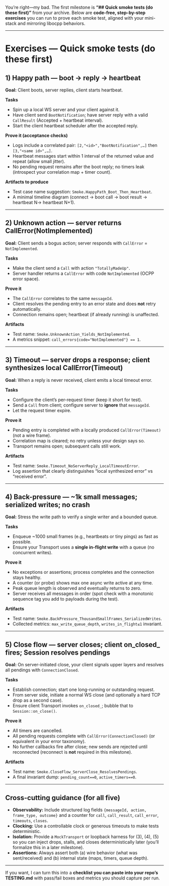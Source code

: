 You’re right—my bad. The first milestone is **“## Quick smoke tests (do these first)”** from your archive. Below are **code-free, step-by-step exercises** you can run to prove each smoke test, aligned with your mini-stack and mirroring libocpp behaviors.&#x20;

---

# Exercises — Quick smoke tests (do these first)

## 1) Happy path — boot → reply → heartbeat

**Goal:** Client boots, server replies, client starts heartbeat.&#x20;

**Tasks**

* Spin up a local WS server and your client against it.
* Have client send `BootNotification`; have server reply with a valid `CallResult` (Accepted + heartbeat interval).
* Start the client heartbeat scheduler after the accepted reply.

**Prove it (acceptance checks)**

* Logs include a correlated pair: `[2,"<id>","BootNotification",…]` then `[3,"<same id>",…]`.
* Heartbeat messages start within 1 interval of the returned value and repeat (allow small jitter).
* No pending request remains after the boot reply; no timers leak (introspect your correlation map + timer count).

**Artifacts to produce**

* Test case name suggestion: `Smoke.HappyPath_Boot_Then_Heartbeat`.
* A minimal timeline diagram (connect → boot call → boot result → heartbeat N→ heartbeat N+1).

---

## 2) Unknown action — server returns CallError(NotImplemented)

**Goal:** Client sends a bogus action; server responds with `CallError` = `NotImplemented`.&#x20;

**Tasks**

* Make the client send a `Call` with action `"TotallyMadeUp"`.
* Server handler returns a `CallError` with code `NotImplemented` (OCPP error space).

**Prove it**

* The `CallError` correlates to the same `messageId`.
* Client resolves the pending entry to an error state and does **not** retry automatically.
* Connection remains open; heartbeat (if already running) is unaffected.

**Artifacts**

* Test name: `Smoke.UnknownAction_Yields_NotImplemented`.
* A metrics snippet: `call_errors{code="NotImplemented"} == 1`.

---

## 3) Timeout — server drops a response; client synthesizes local CallError(Timeout)

**Goal:** When a reply is never received, client emits a local timeout error.&#x20;

**Tasks**

* Configure the client’s per-request timer (keep it short for test).
* Send a `Call` from client; configure server to **ignore** that `messageId`.
* Let the request timer expire.

**Prove it**

* Pending entry is completed with a locally produced `CallError(Timeout)` (not a wire frame).
* Correlation map is cleared; no retry unless your design says so.
* Transport remains open; subsequent calls still work.

**Artifacts**

* Test name: `Smoke.Timeout_NoServerReply_LocalTimeoutError`.
* Log assertion that clearly distinguishes “local synthesized error” vs “received error”.

---

## 4) Back-pressure — \~1k small messages; serialized writes; no crash

**Goal:** Stress the write path to verify a single writer and a bounded queue.&#x20;

**Tasks**

* Enqueue \~1000 small frames (e.g., heartbeats or tiny pings) as fast as possible.
* Ensure your Transport uses a **single in-flight write** with a queue (no concurrent writes).

**Prove it**

* No exceptions or assertions; process completes and the connection stays healthy.
* A counter (or probe) shows max one async write active at any time.
* Peak queue length is observed and eventually returns to zero.
* Server receives all messages in order (spot check with a monotonic sequence tag you add to payloads during the test).

**Artifacts**

* Test name: `Smoke.BackPressure_ThousandSmallFrames_SerializedWrites`.
* Collected metrics: `max_write_queue_depth`, `writes_in_flight≤1` invariant.

---

## 5) Close flow — server closes; client on\_closed\_ fires; Session resolves pendings

**Goal:** On server-initiated close, your client signals upper layers and resolves all pendings with `ConnectionClosed`.&#x20;

**Tasks**

* Establish connection; start one long-running or outstanding request.
* From server side, initiate a normal WS close (and optionally a hard TCP drop as a second case).
* Ensure client Transport invokes `on_closed_`; bubble that to `Session::on_close()`.

**Prove it**

* All timers are cancelled.
* All pending requests complete with `CallError(ConnectionClosed)` (or equivalent in your error taxonomy).
* No further callbacks fire after close; new sends are rejected until reconnected (reconnect is **not** required in this milestone).

**Artifacts**

* Test name: `Smoke.CloseFlow_ServerClose_ResolvesPendings`.
* A final invariant dump: `pending_count==0`, `active_timers==0`.

---

## Cross-cutting guidance (for all five)

* **Observability:** Include structured log fields `{messageId, action, frame_type, outcome}` and a counter for `call`, `call_result`, `call_error`, `timeouts`, `closes`.
* **Clocking:** Use a controllable clock or generous timeouts to make tests deterministic.
* **Isolation:** Provide a `MockTransport` or loopback harness for (3), (4), (5) so you can inject drops, stalls, and closes deterministically later (you’ll formalize this in a later milestone).
* **Assertions:** Always assert both (a) wire behavior (what was sent/received) and (b) internal state (maps, timers, queue depth).

---

If you want, I can turn this into a **checklist you can paste into your repo’s TESTING.md** with pass/fail boxes and metrics you should capture per run.
